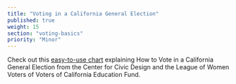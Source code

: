 ```yaml
---
title: "Voting in a California General Election"
published: true
weight: 15
section: "voting-basics"
priority: "Minor"
---
```


Check out this [easy-to-use chart](https://drive.google.com/file/d/0B0h2E_kd8S-LWnB6cENyR1pIc0E/view?usp=sharing) explaining How to Vote in a California General Election from the Center for Civic Design and the League of Women Voters of Voters of California Education Fund.  
